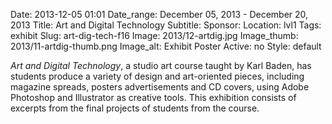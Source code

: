 Date: 2013-12-05 01:01 
Date_range: December 05, 2013 - December 20, 2013
Title: Art and Digital Technology 
Subtitle: 
Sponsor:
Location: lvl1
Tags: exhibit
Slug: art-dig-tech-f16
Image: 2013/12-artdig.jpg
Image_thumb: 2013/11-artdig-thumb.png
Image_alt: Exhibit Poster
Active: no
Style: default

<p><em>Art and Digital Technology</em>, a studio art   course taught by Karl Baden, has students produce a variety of design   and art-oriented pieces, including magazine spreads, posters   advertisements and CD covers, using Adobe Photoshop and Illustrator as   creative tools. This exhibition consists of excerpts from the final   projects of students from the course.
 </p>


